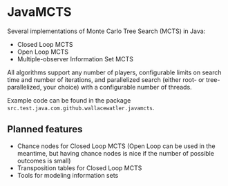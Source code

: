 # JavaMCTS
Several implementations of Monte Carlo Tree Search (MCTS) in Java:
- Closed Loop MCTS
- Open Loop MCTS
- Multiple-observer Information Set MCTS

All algorithms support any number of players, configurable limits on search time and number of iterations, and
parallelized search (either root- or tree-parallelized, your choice) with a configurable number of threads.

Example code can be found in the package `src.test.java.com.github.wallacewatler.javamcts`.

## Planned features
- Chance nodes for Closed Loop MCTS (Open Loop can be used in the meantime, but having chance nodes is nice if the
  number of possible outcomes is small)
- Transposition tables for Closed Loop MCTS
- Tools for modeling information sets
